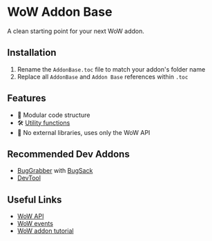 # WoW Addon Base

A clean starting point for your next WoW addon.

## Installation

1. Rename the `AddonBase.toc` file to match your addon's folder name
1. Replace all `AddonBase` and `Addon Base` references within `.toc`

## Features

- 🧩 Modular code structure
- 🛠️ [Utility functions](/Utils.lua)
- 🧼 No external libraries, uses only the WoW API

## Recommended Dev Addons

- [BugGrabber](https://www.curseforge.com/wow/addons/bug-grabber) with [BugSack](https://www.curseforge.com/wow/addons/bugsack)
- [DevTool](https://github.com/brittyazel/DevTool)

## Useful Links

- [WoW API](https://wow.gamepedia.com/API)
- [WoW events](https://wow.gamepedia.com/Events)
- [WoW addon tutorial](https://wowpedia.fandom.com/wiki/Create_a_WoW_AddOn_in_15_Minutes)
